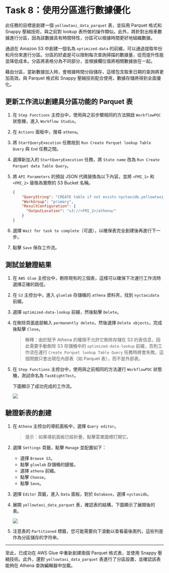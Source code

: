 # Task 8：使用分區進行數據優化

此任務的目標是創建一個 `yellowtaxi_data_parquet` 表，並採用 Parquet 格式和 Snappy 壓縮技術，與之前對 lookup 表所做的操作類似。此外，將針對出租車數據進行分區，因為該數據具有時間特性，分區可以根據時間更好地組織數據。

通過在 Amazon S3 中創建一個名為 `optimized-data` 的前綴，可以通過提取年份和月份來進行分區。分區的好處是可以限制每次查詢掃描的數據量，從而提升性能並降低成本。分區將表格分為不同部分，並根據欄位值將相關數據放在一起。

藉由分區，當新數據加入時，會根據時間分段儲存，這樣包含取車日期的查詢將更加高效。與 Parquet 格式和 Snappy 壓縮技術配合使用，數據存儲將得到全面優化。

## 更新工作流以創建具分區功能的 Parquet 表

1. 在 `Step Functions` 主控台中，使用與之前步驟相同的方法開啟 `WorkflowPOC` 狀態機，進入 `Workflow Studio`。

2. 在 `Actions` 面板中，搜尋 `athena`。

3. 將 `StartQueryExecution` 任務拖到 `Run Create Parquet lookup Table Query` 與 `End` 任務之間。

4. 選擇新加入的 `StartQueryExecution` 任務，將 `State name` 改為 `Run Create Parquet data Table Query`。

5. 將 `API Parameters` 的預設 JSON 代碼替換為以下內容，並將 `<FMI_1>` 和 `<FMI_2>` 替換為實際的 S3 Bucket 名稱。

    ```json
    {
        "QueryString": "CREATE table if not exists nyctaxidb.yellowtaxi_data_parquet WITH (format='PARQUET',parquet_compression='SNAPPY',partitioned_by=array['pickup_year','pickup_month'],external_location = 's3://<FMI_1>/nyctaxidata/optimized-data/') AS SELECT vendorid,tpep_pickup_datetime,tpep_dropoff_datetime,passenger_count,trip_distance,ratecodeid,store_and_fwd_flag,pulocationid,dolocationid,fare_amount,extra,mta_tax,tip_amount,tolls_amount,improvement_surcharge,total_amount,congestion_surcharge,payment_type,substr(\"tpep_pickup_datetime\",1,4) pickup_year, substr(\"tpep_pickup_datetime\",6,2) AS pickup_month FROM nyctaxidb.yellowtaxi_data_csv where substr(\"tpep_pickup_datetime\",1,4) = '2020' and substr(\"tpep_pickup_datetime\",6,2) = '01'",
        "WorkGroup": "primary",
        "ResultConfiguration": {
          "OutputLocation": "s3://<FMI_2>/athena/"
        }
    }
    ```

6. 選擇 `Wait for task to complete`（可選），以確保表完全創建後再進行下一步。

7. 點擊 `Save` 保存工作流。

## 測試並驗證結果

1. 在 `AWS Glue` 主控台中，刪除現有的三個表，這樣可以確保下次運行工作流時選擇正確的路徑。

2. 在 `S3` 主控台中，進入 `gluelab` 存儲桶的 `athena` 資料夾，找到 `nyctaxidata` 前綴。

3. 選擇 `optimized-data-lookup` 前綴，然後點擊 `Delete`。

4. 在刪除頁面底部輸入 `permanently delete`，然後選擇 `Delete objects`，完成後點擊 `Close`。

    > 解釋：由於賦予 Athena 的權限不允許它刪除存儲在 S3 的表信息，因此需要手動刪除 S3 存儲桶中的 `optimized-data-lookup` 前綴，否則工作流在運行 `Create Parquet lookup Table Query` 任務時將會失敗。這個問題只會出現在內部表（如 Parquet 表），而不是外部表。

5. 在 `Step Functions` 主控台中，使用與之前相同的方法運行 `WorkflowPOC` 狀態機，測試命名為 `TaskEightTest`。

    下圖顯示了成功完成的工作流。

    ![](images/task8_workflow_completed.png)

## 驗證新表的創建

1. 在 `Athena` 主控台的導航面板中，選擇 `Query editor`。

    > 提示：如果導航面板已經折疊，點擊菜單圖標打開它。

2. 選擇 `Settings` 頁籤，點擊 `Manage` 並配置如下：

    - 選擇 `Browse S3`。
    - 點擊 `gluelab` 存儲桶的鏈接。
    - 選擇 `athena` 前綴。
    - 點擊 `Choose`。
    - 點擊 `Save`。

3. 選擇 `Editor` 頁籤，進入 `Data` 面板，對於 `Database`，選擇 `nyctaxidb`。

4. 展開 `yellowtaxi_data_parquet` 表，確認表的結構，下圖顯示了展開後的表。

    ![](images/task8_parquet_table_schema.png)

5. 注意表的 `Partitioned` 標籤，您可能需要向下滾動以查看最後兩列，這些列是作為分區儲存的字符串。

---

至此，已成功在 AWS Glue 中重新創建兩個 Parquet 格式表，並使用 Snappy 壓縮技術。此外，還對 `yellowtaxi_data_parquet` 表進行了分區設置，並確認該表能夠在 Athena 查詢編輯器中加載。
